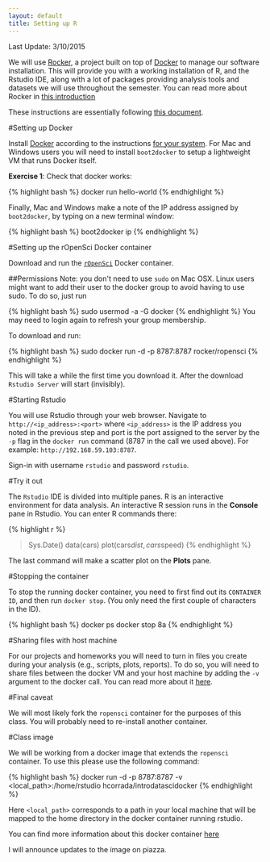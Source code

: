 ```yaml
---
layout: default
title: Setting up R
---
```


Last Update: 3/10/2015

We will use [Rocker](https://github.com/rocker-org/rocker), a project built on top of
[Docker](https://www.docker.com/) to manage our software installation. This will provide you with a working installation of R, and the Rstudio IDE, along with a lot
of packages providing analysis tools and datasets we will use throughout the semester. You
can read more about Rocker in [this introduction](http://dirk.eddelbuettel.com/blog/2014/10/23/)

These instructions are essentially following [this document](https://github.com/rocker-org/rocker/wiki/Using-the-RStudio-image).

#Setting up Docker

Install [Docker](https://www.docker.com/) according to the instructions [for your system](https://docs.docker.com/installation/). For Mac and Windows users you will
need to install `boot2docker` to setup a lightweight VM that runs Docker itself.

**Exercise 1**: Check that docker works:

{% highlight bash %}
docker run hello-world
{% endhighlight %}

Finally, Mac and Windows make a note of the IP address assigned by `boot2docker`, by typing
on a new terminal window:

{% highlight bash %}
boot2docker ip
{% endhighlight %}

#Setting up the rOpenSci Docker container

Download and run the [`rOpenSci`](https://registry.hub.docker.com/u/rocker/ropensci/) Docker container.

##Permissions
Note: you don't need to use `sudo` on Mac OSX. Linux users might want to add their user to the docker group to avoid having to use sudo. To do so, just run

{% highlight bash %}
sudo usermod -a -G docker <username>
{% endhighlight %}
You may need to login again to refresh your group membership.

To download and run:

{% highlight bash %}
sudo docker run -d -p 8787:8787 rocker/ropensci
{% endhighlight %}

This will take a while the first time you download it. After the download `Rstudio Server` will start (invisibly).

#Starting Rstudio

You will use Rstudio through your web browser. Navigate to `http://<ip_address>:<port>` where
`<ip_address>` is the IP address you noted in the previous step and port is the port assigned to
the server by the `-p` flag in the `docker run` command (8787 in the call we used above).
For example: `http://192.168.59.103:8787`.

Sign-in with username `rstudio` and password `rstudio`. 

#Try it out

The `Rstudio` IDE is divided into multiple panes. R is an interactive environment for data analysis.
An interactive R session runs in the **Console** pane in Rstudio. You can enter R commands there:

{% highlight r %}
> Sys.Date()
> data(cars)
> plot(cars$dist, cars$speed)
{% endhighlight %}

The last command will make a scatter plot on the **Plots** pane.

#Stopping the container

To stop the running docker container, you need to first find out its `CONTAINER ID`, and then
run `docker stop`. (You only need the first couple of characters in the ID).

{% highlight bash %}
docker ps
docker stop 8a
{% endhighlight %}

#Sharing files with host machine

For our projects and homeworks you will need to turn in files you create during your analysis (e.g., scripts, plots, reports). To do so, you will need to share files between the docker VM and your host machine by adding
the `-v` argument to the docker call. You can read more about it [here](https://github.com/rocker-org/rocker/wiki/Sharing-files-with-host-machine).

#Final caveat

We will most likely fork the `ropensci` container for the purposes of this class. You will probably need to re-install another container.

#Class image

We will be working from a docker image that extends the `ropensci`
container. To use this please use the following command:

{% highlight bash %}
docker run -d -p 8787:8787 -v <local_path>:/home/rstudio hcorrada/introdatascidocker
{% endhighlight %}

Here `<local_path>` corresponds to a path in your local machine that
will be mapped to the home directory in the docker container running
rstudio.

You can find more information about this docker container
[here](https://registry.hub.docker.com/u/hcorrada/introdatascidocker/)

I will announce updates to the image on piazza.

